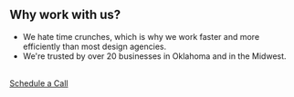 <Import from="/Services.html"></Import>

## Why work with us?

- We hate time crunches, which is why we work faster and more efficiently than most design agencies.
- We're trusted by over 20 businesses in Oklahoma and in the Midwest.

<br />

<div class="center"><a class="button" href="/contact">Schedule a Call</a></div>